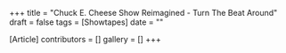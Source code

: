 +++
title = "Chuck E. Cheese Show Reimagined - Turn The Beat Around"
draft = false
tags = [Showtapes]
date = ""

[Article]
contributors = []
gallery = []
+++
